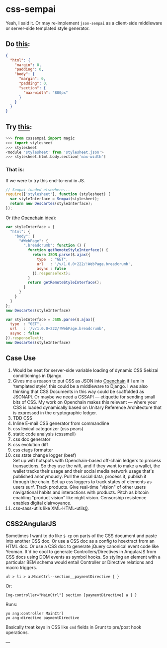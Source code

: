 # css-sempai

Yeah, I said it. Or may re-implement `json-sempai` as a client-side middleware or server-side templated style generator.

## Do [this][0]:

```json
{
  "html": {
    "margin": 0,
    "padding": 0,
    "body": {
      "margin": 0,
      "padding": 0,
      "section": {
        "max-width": "800px"
      }
    }
  }
}
```

## Try [this][1]:

```python
>>> from csssempai import magic
>>> import stylesheet
>>> stylesheet
<module 'stylesheet' from 'stylesheet.json'>
>>> stylesheet.html.body.section['max-width']
```

### That is:

If we were to try this end-to-end in JS.

```javascript
// Sempai loaded elsewhere...
require(['stylesheet'], function (stylesheet) {
  var styleInterface = Sempai(stylesheet);
  return new Descartes(styleInterface);
});
```

Or (the [Openchain][3] idea):

```javascript
var styleInterface = {
  "html": {
    "body": {
      "#WebPage": {
        ".breadcrumb": function () {
          function getRemoteStyleInterface() {
            return JSON.parse($.ajax({
              type  : "GET",
              url   : '/v/1.0.0+222/!WebPage.breadcrumb',
              async : false
            }).responseText);
          }
          return getRemoteStyleInterface();
        }
      }
    }
  }
};
new Descartes(styleInterface)
```

```javascript
var styleInterface = JSON.parse($.ajax({
  type  : "GET",
  url   : '/v/1.0.0+222/!WebPage.breadcrumb',
  async : false
}).responseText);
new Descartes(styleInterface)
```

## Case Use

1. Would be neat for server-side variable loading of dynamic CSS Sekizai conditionings in Django.
2. Gives me a reason to put CSS as JSON into [Openchain][3] if I am in ‘templated style’, this could be a middleware to Django. 
   I was also thinking that CSS Documents in this way could be scaffolded as JSONAPI. Or maybe we need a CSSAPI — etiquette for sending small bits of CSS. My work on Openchain makes this relevant — where your CSS is loaded dynamically based on Unitary Reference Architecture that is expressed in the cryptographic ledger.
3. TDD CSS
4. Inline E-mail CSS generator from commandline
5. css lexical categorizer (css pears)
6. static code analysis (csssmell)
7. css doc generator
8. css evolution diff
9. css ctags formatter
10. css state change logger (beef)  
    Set up wifi hotspots with Openchain-based off-chain ledgers to process transactions. So they use the wifi, and if they want to make a wallet, the wallet tracks their usage and their social media network usage that's published anonymously. Pull the social data, process it, publish it through the chain. Set up css loggers to track states of elements as users surf. Track products. Give real-time "vision" of other users navigational habits and interactions with products. Pitch as bitcoin enabling "product vision" like night vision. Censorship resistence enables digital clairvoyance.
11. css-sass-utils like XML-HTML-utils[0].

## CSS2AngularJS

Sometimes I want to do like `$ cp` on parts of the CSS document and paste into another CSS doc. Or use a CSS doc as a config to hxextract from an HTML doc. Or use a CSS doc to generate jQuery canonical event code like Yeoman. It'd be cool to generate Controllers/Directives in AngularJS from CSS docs using DOM events as symbol hooks. So styling an element with a particular BEM schema would entail Controller or Directive relations and macro triggers. 

    ul > li > a.MainCtrl--section__paymentDirective { }

Or:

    [ng-controller="MainCtrl"] section [paymentDirective] a { }

Runs:

    yo ang:controller MainCtrl
    yo ang:directive paymentDirective

Basically treat keys in CSS like `cmd` fields in Grunt to pre/post hook operations.

—

[0]: https://descartes.io/
[1]: https://github.com/kragniz/json-sempai/
[3]: https://docs.openchain.org/en/latest/api/ledger.html#id3
[4]: http://www.w3.org/Tools/HTML-XML-utils/README
